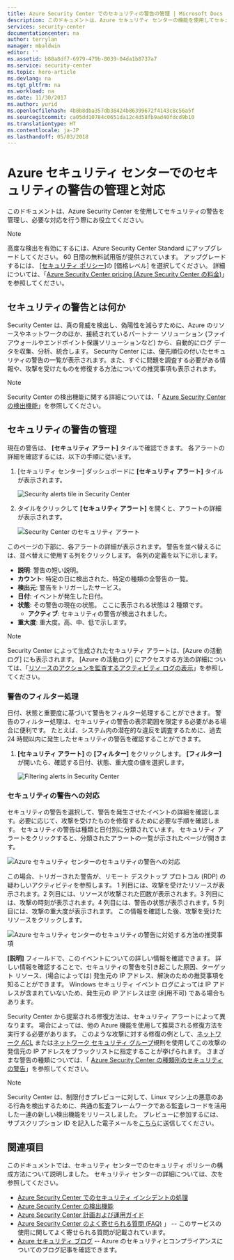 ```yaml
---
title: Azure Security Center でのセキュリティの警告の管理 | Microsoft Docs
description: このドキュメントは、Azure セキュリティ センターの機能を使用してセキュリティの警告の管理と対応することに役立ちます。
services: security-center
documentationcenter: na
author: terrylan
manager: mbaldwin
editor: ''
ms.assetid: b88a8df7-6979-479b-8039-04da1b8737a7
ms.service: security-center
ms.topic: hero-article
ms.devlang: na
ms.tgt_pltfrm: na
ms.workload: na
ms.date: 11/30/2017
ms.author: yurid
ms.openlocfilehash: 4b8b8dba357db38424b86399672f4143c8c56a5f
ms.sourcegitcommit: ca05dd10784c0651da12c4d58fb9ad40fdcd9b10
ms.translationtype: HT
ms.contentlocale: ja-JP
ms.lasthandoff: 05/03/2018
---
```

# <a name="managing-and-responding-to-security-alerts-in-azure-security-center"></a>Azure セキュリティ センターでのセキュリティの警告の管理と対応
このドキュメントは、Azure Security Center を使用してセキュリティの警告を管理し、必要な対応を行う際にお役立てください。

> [!NOTE]
> 高度な検出を有効にするには、Azure Security Center Standard にアップグレードしてください。 60 日間の無料試用版が提供されています。 アップグレードするには、 [[セキュリティ ポリシー]](security-center-policies.md)の [価格レベル] を選択してください。 詳細については、「[Azure Security Center pricing (Azure Security Center の料金)](security-center-pricing.md)」を参照してください。
>
>

## <a name="what-are-security-alerts"></a>セキュリティの警告とは何か
Security Center は、真の脅威を検出し、偽陽性を減らすために、Azure のリソースやネットワークのほか、接続されているパートナー ソリューション (ファイアウォールやエンドポイント保護ソリューションなど) から、自動的にログ データを収集、分析、統合します。 Security Center には、優先順位の付いたセキュリティの警告の一覧が表示されます。また、すぐに問題を調査する必要がある情報や、攻撃を受けたものを修復する方法についての推奨事項も表示されます。


> [!NOTE]
> Security Center の検出機能に関する詳細については、「 [Azure Security Center の検出機能](security-center-detection-capabilities.md)」を参照してください。
>
>

## <a name="managing-security-alerts"></a>セキュリティの警告の管理
現在の警告は、 **[セキュリティ アラート]** タイルで確認できます。 各アラートの詳細を確認するには、以下の手順に従います。

1. [セキュリティ センター] ダッシュボードに **[セキュリティ アラート]** タイルが表示されます。

    ![Security alerts tile in Security Center](./media/security-center-managing-and-responding-alerts/security-center-managing-and-responding-alerts-fig1-ga.png)

2. タイルをクリックして **[セキュリティ アラート]** を開くと、アラートの詳細が表示されます。

   ![Security Center のセキュリティ アラート](./media/security-center-managing-and-responding-alerts/security-center-managing-and-responding-alerts-fig2-ga.png)

このページの下部に、各アラートの詳細が表示されます。 警告を並べ替えるには、並べ替えに使用する列をクリックします。 各列の定義を以下に示します。

* **説明**: 警告の短い説明。
* **カウント**: 特定の日に検出された、特定の種類の全警告の一覧。
* **検出元**: 警告をトリガーしたサービス。
* **日付**: イベントが発生した日付。
* **状態**: その警告の現在の状態。 ここに表示される状態は 2 種類です。
  * **アクティブ**: セキュリティの警告が検出されました。
* **重大度**: 重大度。高、中、低で示します。

> [!NOTE]
> Security Center によって生成されたセキュリティ アラートは、[Azure の活動ログ] にも表示されます。 [Azure の活動ログ] にアクセスする方法の詳細については、「[リソースのアクションを監査するアクティビティ ログの表示](https://docs.microsoft.com/azure/azure-resource-manager/resource-group-audit)」を参照してください。
>

### <a name="filtering-alerts"></a>警告のフィルター処理
日付、状態と重要度に基づいて警告をフィルター処理することができます。 警告のフィルター処理は、セキュリティの警告の表示範囲を限定する必要がある場合に便利です。 たとえば、システム内の潜在的な違反を調査するために、過去 24 時間以内に発生したセキュリティの警告を確認することができます。

1. **[セキュリティ アラート]** の **[フィルター]** をクリックします。 **[フィルター]** が開いたら、確認する日付、状態、重大度の値を選択します。

    ![Filtering alerts in Security Center](./media/security-center-managing-and-responding-alerts/security-center-managing-and-responding-alerts-fig3-2017.png)

### <a name="respond-to-security-alerts"></a>セキュリティの警告への対応
セキュリティの警告を選択して、警告を発生させたイベントの詳細を確認します。必要に応じて、攻撃を受けたものを修復するために必要な手順を確認します。 セキュリティの警告は種類と日付別に分類されています。 セキュリティ アラートをクリックすると、分類されたアラートの一覧が示されたページが開きます。

![Azure セキュリティ センターのセキュリティの警告への対応](./media/security-center-managing-and-responding-alerts/security-center-managing-and-responding-alerts-fig5-ga.png)

この場合、トリガーされた警告が、リモート デスクトップ プロトコル (RDP) の疑わしいアクティビティを参照します。 1 列目には、攻撃を受けたリソースが表示されます。2 列目には、リソースが攻撃された回数が表示されます。3 列目には、攻撃の時刻が表示されます。4 列目には、警告の状態が表示されます。5 列目には、攻撃の重大度が表示されます。 この情報を確認した後、攻撃を受けたリソースをクリックします。

![Azure セキュリティ センターのセキュリティの警告に対処する方法の推奨事項](./media/security-center-managing-and-responding-alerts/security-center-managing-and-responding-alerts-fig6-ga.png)

**[説明]** フィールドで、このイベントについての詳しい情報を確認できます。 詳しい情報を確認することで、セキュリティの警告を引き起こした原因、ターゲット リソース、(場合によっては) 発生元の IP アドレス、解決のための推奨事項を知ることができます。  Windows セキュリティ イベント ログによっては IP アドレスが含まれていないため、発生元の IP アドレスは空 (利用不可) である場合もあります。

Security Center から提案される修復方法は、セキュリティ アラートによって異なります。 場合によっては、他の Azure 機能を使用して推奨される修復方法を実行する必要があります。 このような攻撃に対する修復の例として、[ネットワーク ACL](../virtual-network/virtual-networks-acl.md) または[ネットワーク セキュリティ グループ](../virtual-network/virtual-networks-nsg.md)規則を使用してこの攻撃の発信元の IP アドレスをブラックリストに指定することが挙げられます。 さまざまな警告の種類については、「 [Azure Security Center の種類別のセキュリティの警告](security-center-alerts-type.md)」を参照してください。

> [!NOTE]
> Security Center は、制限付きプレビューに対して、Linux マシン上の悪意のある行為を検出するために、共通の監査フレームワークである監査レコードを活用した一連の新しい検出機能をリリースしました。 プレビューに参加するには、サブスクリプション ID を記入した電子メールを[こちら](mailto:ASC_linuxdetections@microsoft.com)に送信してください。


## <a name="see-also"></a>関連項目
このドキュメントでは、セキュリティ センターでのセキュリティ ポリシーの構成方法について説明しました。 セキュリティ センターの詳細については、次を参照してください。

* [Azure Security Center でのセキュリティ インシデントの処理](security-center-incident.md)
* [Azure Security Center の検出機能](security-center-detection-capabilities.md)
* [Azure Security Center 計画および運用ガイド](security-center-planning-and-operations-guide.md)
* [Azure Security Center のよく寄せられる質問 (FAQ)](security-center-faq.md) 」 -- このサービスの使用に関してよく寄せられる質問が記載されています。
* [Azure セキュリティ ブログ](http://blogs.msdn.com/b/azuresecurity/) -- Azure のセキュリティとコンプライアンスについてのブログ記事を確認できます。
